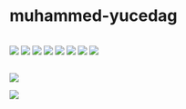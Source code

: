 # muhammed-yucedag
<div style="display: inline_block"><br>
<img src="https://cdn.jsdelivr.net/gh/devicons/devicon/icons/dotnetcore/dotnetcore-original.svg" />
<img src="https://cdn.jsdelivr.net/gh/devicons/devicon/icons/microsoftsqlserver/microsoftsqlserver-plain-wordmark.svg" />
<img src="https://cdn.jsdelivr.net/gh/devicons/devicon/icons/dot-net/dot-net-original.svg" />
<img src="https://cdn.jsdelivr.net/gh/devicons/devicon/icons/html5/html5-original.svg" />
<img src="https://cdn.jsdelivr.net/gh/devicons/devicon/icons/css3/css3-original.svg" />
<img src="https://cdn.jsdelivr.net/gh/devicons/devicon/icons/javascript/javascript-original.svg" />
<img src="https://cdn.jsdelivr.net/gh/devicons/devicon/icons/csharp/csharp-original.svg" />
<img src="https://cdn.jsdelivr.net/gh/devicons/devicon/icons/mysql/mysql-original.svg" />
</div>

##

<div>
<a href="https://www.instagram.com/muhammedyuceedag/" target="_blank"><img src="https://img.shields.io/badge/-Instagram-%23E4405F?style=for-the-badge&amp;logo=instagram&amp;logoColor=white" target="_blank"></a>

<a href="https://www.linkedin.com/in/muhammed-y%C3%BCceda%C4%9F-187533250/" rel="nofollow"><img src="https://img.shields.io/badge/-LinkedIn-%230077B5?style=for-the-badge&amp;logo=linkedin&amp;logoColor=white"></a>
</div>


